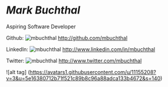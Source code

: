 # *Mark Buchthal*

Aspiring Software Developer

Github: ![mbuchthal](http://www.github.com/mbuchthal) http://github.com/mbuchthal

LinkedIn: ![mbuchthal](http://www.linkedin.com/in/mbuchthal) http://www.linkedin.com/in/mbuchthal

Twitter: ![mbuchthal](http://www.twitter.com/mbuchthal) http://www.twitter.com/mbuchthal

![alt tag] (https://avatars1.githubusercontent.com/u/11155208?v=3&u=5e16380712b71f521c89b8c96a88adca133b4672&s=140)



